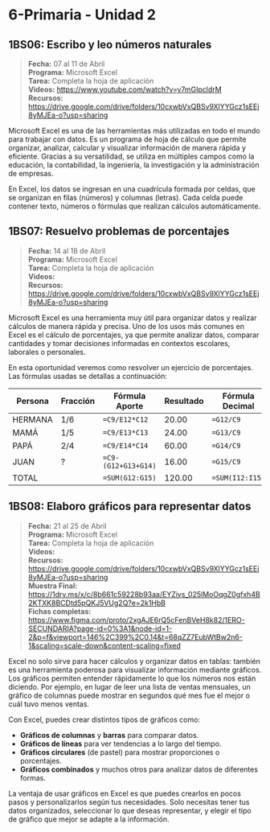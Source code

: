 # 6-Primaria - Unidad 2

## 1BS06: Escribo y leo números naturales

> <i class="bi bi-calendar"></i> **Fecha:** 07 al 11 de Abril<br><i class="bi bi-laptop"></i> **Programa:** Microsoft Excel <br><i class="bi bi-clipboard-check"></i> **Tarea:** Completa la hoja de aplicación<br><i class="bi bi-youtube txt-red"></i> **Videos:** https://www.youtube.com/watch?v=y7mGIpcldrM<br> <i class="bi bi-backpack"></i> **Recursos:** https://drive.google.com/drive/folders/10cxwbVxQBSv9XlYYGcz1sEEj8yMJEa-o?usp=sharing

Microsoft Excel es una de las herramientas más utilizadas en todo el mundo para trabajar con datos. Es un programa de hoja de cálculo que permite organizar, analizar, calcular y visualizar información de manera rápida y eficiente. Gracias a su versatilidad, se utiliza en múltiples campos como la educación, la contabilidad, la ingeniería, la investigación y la administración de empresas.

En Excel, los datos se ingresan en una cuadrícula formada por celdas, que se organizan en filas (números) y columnas (letras). Cada celda puede contener texto, números o fórmulas que realizan cálculos automáticamente.

## 1BS07: Resuelvo problemas de porcentajes

> <i class="bi bi-calendar"></i> **Fecha:** 14 al 18 de Abril<br><i class="bi bi-laptop"></i> **Programa:** Microsoft Excel <br><i class="bi bi-clipboard-check"></i> **Tarea:** Completa la hoja de aplicación<br><i class="bi bi-youtube txt-red"></i> **Videos:** <br> <i class="bi bi-backpack"></i> **Recursos:** https://drive.google.com/drive/folders/10cxwbVxQBSv9XlYYGcz1sEEj8yMJEa-o?usp=sharing

Microsoft Excel es una herramienta muy útil para organizar datos y realizar cálculos de manera rápida y precisa. Uno de los usos más comunes en Excel es el cálculo de porcentajes, ya que permite analizar datos, comparar cantidades y tomar decisiones informadas en contextos escolares, laborales o personales.

En esta oportunidad veremos como resvolver un ejercicio de porcentajes. Las fórmulas usadas se detallas a continuación:

| Persona | Fracción | Fórmula Aporte | Resultado | Fórmula Decimal | Resultado | Fórmula Porcentaje | Resultado |
|---------|----------|----------------|-----------|----------------|-----------|-------------------|-----------|
| HERMANA | 1/6 | `=C9/E12*C12` | 20.00 | `=G12/C9` | 0.1667 | `=I12` | 16.67% |
| MAMÁ | 1/5 | `=C9/E13*C13` | 24.00 | `=G13/C9` | 0.2000 | `=I13` | 20.00% |
| PAPÁ | 2/4 | `=C9/E14*C14` | 60.00 | `=G14/C9` | 0.5000 | `=I14` | 50.00% |
| JUAN | ? | `=C9-(G12+G13+G14)` | 16.00 | `=G15/C9` | 0.1333 | `=I15` | 13.33% |
| TOTAL | | `=SUM(G12:G15)` | 120.00 | `=SUM(I12:I15)` | 1.0000 | `=SUM(I12:I15)` | 100.00% |

<div class="currentTheme">

## 1BS08: Elaboro gráficos para representar datos

> <i class="bi bi-calendar"></i> **Fecha:** 21 al 25 de Abril<br><i class="bi bi-laptop"></i> **Programa:** Microsoft Excel <br><i class="bi bi-clipboard-check"></i> **Tarea:** Completa la hoja de aplicación<br><i class="bi bi-youtube txt-red"></i> **Videos:** <br> <i class="bi bi-backpack"></i> **Recursos:** https://drive.google.com/drive/folders/10cxwbVxQBSv9XlYYGcz1sEEj8yMJEa-o?usp=sharing <br> <i class="bi bi-laptop"></i> **Muestra Final:** https://1drv.ms/x/c/8b661c59228b93aa/EYZiys_025lMoOqgZ0gfxh4B2KTXK8BCDtd5pQKJ5VUg2Q?e=2k1HbB <br> <i class="bi bi-file-check"></i> **Fichas completas:** https://www.figma.com/proto/2xgAJE6rQ5cFenBVeH8k82/1ERO-SECUNDARIA?page-id=0%3A1&node-id=1-2&p=f&viewport=146%2C399%2C0.14&t=68qZZ7EubWtBw2n6-1&scaling=scale-down&content-scaling=fixed

Excel no solo sirve para hacer cálculos y organizar datos en tablas: también es una herramienta poderosa para visualizar información mediante gráficos. Los gráficos permiten entender rápidamente lo que los números nos están diciendo. Por ejemplo, en lugar de leer una lista de ventas mensuales, un gráfico de columnas puede mostrar en segundos qué mes fue el mejor o cuál tuvo menos ventas.

Con Excel, puedes crear distintos tipos de gráficos como:

- **Gráficos de columnas** y **barras** para comparar datos.
- **Gráficos de líneas** para ver tendencias a lo largo del tiempo.
- **Gráficos circulares** (de pastel) para mostrar proporciones o porcentajes.
- **Gráficos combinados** y muchos otros para analizar datos de diferentes formas.

La ventaja de usar gráficos en Excel es que puedes crearlos en pocos pasos y personalizarlos según tus necesidades. Solo necesitas tener tus datos organizados, seleccionar lo que deseas representar, y elegir el tipo de gráfico que mejor se adapte a la información.

</div>